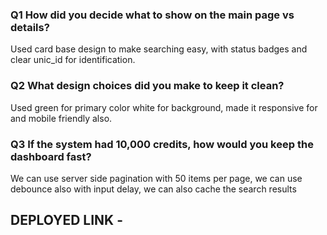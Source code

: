### Q1 How did you decide what to show on the main page vs details?

Used card base design to make searching easy, with status badges and clear unic_id for identification.

### Q2 What design choices did you make to keep it clean?

Used green for primary color white for background, made it responsive for and mobile friendly also.

### Q3 If the system had 10,000 credits, how would you keep the dashboard fast?

We can use server side pagination with 50 items per page, we can use debounce also with input delay, we can also cache the search results

## DEPLOYED LINK -
